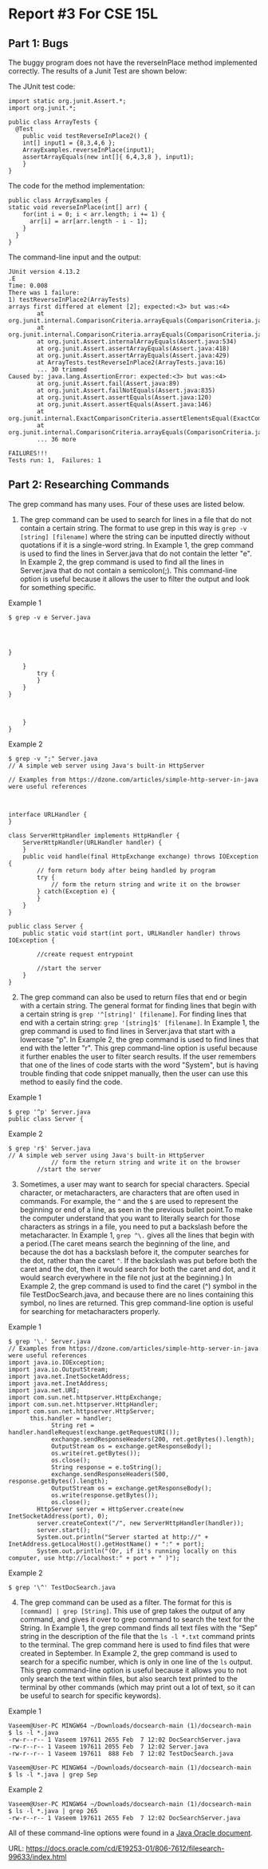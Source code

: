 # Report #3 For CSE 15L

## Part 1: Bugs
The buggy program does not have the reverseInPlace method implemented correctly. The results of a Junit Test are shown below:

The JUnit test code:
```
import static org.junit.Assert.*;
import org.junit.*;

public class ArrayTests {
  @Test 
	public void testReverseInPlace2() {
    int[] input1 = {8,3,4,6 };
    ArrayExamples.reverseInPlace(input1);
    assertArrayEquals(new int[]{ 6,4,3,8 }, input1);
	}
}

```

The code for the method implementation:

```
public class ArrayExamples {
static void reverseInPlace(int[] arr) {
    for(int i = 0; i < arr.length; i += 1) {
      arr[i] = arr[arr.length - i - 1];
    }
  }
}

```

The command-line input and the output:

```
JUnit version 4.13.2
.E
Time: 0.008
There was 1 failure:
1) testReverseInPlace2(ArrayTests)
arrays first differed at element [2]; expected:<3> but was:<4>
        at org.junit.internal.ComparisonCriteria.arrayEquals(ComparisonCriteria.java:78)
        at org.junit.internal.ComparisonCriteria.arrayEquals(ComparisonCriteria.java:28)
        at org.junit.Assert.internalArrayEquals(Assert.java:534)
        at org.junit.Assert.assertArrayEquals(Assert.java:418)
        at org.junit.Assert.assertArrayEquals(Assert.java:429)
        at ArrayTests.testReverseInPlace2(ArrayTests.java:16)
        ... 30 trimmed
Caused by: java.lang.AssertionError: expected:<3> but was:<4>
        at org.junit.Assert.fail(Assert.java:89)
        at org.junit.Assert.failNotEquals(Assert.java:835)
        at org.junit.Assert.assertEquals(Assert.java:120)
        at org.junit.Assert.assertEquals(Assert.java:146)
        at org.junit.internal.ExactComparisonCriteria.assertElementsEqual(ExactComparisonCriteria.java:8)
        at org.junit.internal.ComparisonCriteria.arrayEquals(ComparisonCriteria.java:76)
        ... 36 more

FAILURES!!!
Tests run: 1,  Failures: 1

```







## Part 2: Researching Commands

The grep command has many uses. Four of these uses are listed below.

1. The grep command can be used to search for lines in a file that do not contain a certain string. The format to use grep in this way is `grep -v [string] [filename]` where the string can be inputted directly without quotations if it is a single-word string. In Example 1, the grep command is used to find the lines in Server.java that do not contain the letter "e". In Example 2, the grep command is used to find all the lines in Server.java that do not contain a semicolon(;). This command-line option is useful because it allows the user to filter the output and look for something specific.

Example 1
```
$ grep -v e Server.java




}

    }
        try {
        }
    }
}



    }
}

```
Example 2
```
$ grep -v ";" Server.java
// A simple web server using Java's built-in HttpServer

// Examples from https://dzone.com/articles/simple-http-server-in-java were useful references



interface URLHandler {
}

class ServerHttpHandler implements HttpHandler {
    ServerHttpHandler(URLHandler handler) {
    }
    public void handle(final HttpExchange exchange) throws IOException {
        // form return body after being handled by program
        try {
            // form the return string and write it on the browser
        } catch(Exception e) {
        }
    }
}

public class Server {
    public static void start(int port, URLHandler handler) throws IOException {

        //create request entrypoint

        //start the server
    }
}

```
2. The grep command can also be used to return files that end or begin with a certain string. The general format for finding lines that begin with a certain string is `grep '^[string]' [filename]`. For finding lines that end with a certain string: `grep '[string]$' [filename]`. In Example 1, the grep command is used to find lines in Server.java that start with a lowercase "p". In Example 2, the grep command is used to find lines that end with the letter "r". This grep command-line option is useful because it further enables the user to filter search results. If the user remembers that one of the lines of code starts with the word "System", but is having trouble finding that code snippet manually, then the user can use this method to easily find the code.

Example 1
```
$ grep '^p' Server.java
public class Server {
```

Example 2
```
$ grep 'r$' Server.java
// A simple web server using Java's built-in HttpServer
            // form the return string and write it on the browser
        //start the server
```
3. Sometimes, a user may want to search for special characters. Special character, or metacharacters, are characters that are often used in commands. For example, the `^` and the `$` are used to represent the beginning or end of a line, as seen in the previous bullet point.To make the computer understand that you want to literally search for those characters as strings in a file, you need to put a backslash before the metacharacter. In Example 1,  `grep ^\.` gives all the lines that begin with a period.(The caret means search the beginning of the line, and because the dot has a backslash before it, the computer searches for the dot, rather than the caret `^`. If the backslash was put before both the caret and the dot, then it would search for both the caret and dot, and it would search everywhere in the file not just at the beginning.) In Example 2, the grep command is used to find the caret (^) symbol in the file TestDocSearch.java, and because there are no lines containing this symbol, no lines are returned. This grep command-line option is useful for searching for metacharacters properly.

Example 1
```
$ grep '\.' Server.java
// Examples from https://dzone.com/articles/simple-http-server-in-java were useful references
import java.io.IOException;
import java.io.OutputStream;
import java.net.InetSocketAddress;
import java.net.InetAddress;
import java.net.URI;
import com.sun.net.httpserver.HttpExchange;
import com.sun.net.httpserver.HttpHandler;
import com.sun.net.httpserver.HttpServer;
      this.handler = handler;
            String ret = handler.handleRequest(exchange.getRequestURI());
            exchange.sendResponseHeaders(200, ret.getBytes().length);
            OutputStream os = exchange.getResponseBody();
            os.write(ret.getBytes());
            os.close();
            String response = e.toString();
            exchange.sendResponseHeaders(500, response.getBytes().length);
            OutputStream os = exchange.getResponseBody();
            os.write(response.getBytes());
            os.close();
        HttpServer server = HttpServer.create(new InetSocketAddress(port), 0);
        server.createContext("/", new ServerHttpHandler(handler));
        server.start();
        System.out.println("Server started at http://" + InetAddress.getLocalHost().getHostName() + ":" + port);
        System.out.println("(Or, if it's running locally on this computer, use http://localhost:" + port + " )");
```

Example 2

```
$ grep '\^' TestDocSearch.java
```


4. The grep command can be used as a filter. The format for this is `[command] | grep [String]`. This use of grep takes the output of any command, and gives it over to grep command to search the text for the String. In Example 1, the grep command finds all text files with the “Sep” string in the description of the file that the `ls -l *.txt` command prints to the terminal. The grep command here is used to find files that were created in September. In Example 2, the grep command is used to search for a specific number, which is only in one line of the `ls` output. This grep command-line option is useful because it allows you to not only search the text within files, but also search text printed to the terminal by other commands (which may print out a lot of text, so it can be useful to search for specific keywords).

Example 1
```
Vaseem@User-PC MINGW64 ~/Downloads/docsearch-main (1)/docsearch-main
$ ls -l *.java
-rw-r--r-- 1 Vaseem 197611 2655 Feb  7 12:02 DocSearchServer.java
-rw-r--r-- 1 Vaseem 197611 2055 Feb  7 12:02 Server.java
-rw-r--r-- 1 Vaseem 197611  888 Feb  7 12:02 TestDocSearch.java

Vaseem@User-PC MINGW64 ~/Downloads/docsearch-main (1)/docsearch-main
$ ls -l *.java | grep Sep
```

Example 2

```
Vaseem@User-PC MINGW64 ~/Downloads/docsearch-main (1)/docsearch-main
$ ls -l *.java | grep 265
-rw-r--r-- 1 Vaseem 197611 2655 Feb  7 12:02 DocSearchServer.java
```


All of these command-line options were found in a [Java Oracle document](https://docs.oracle.com/cd/E19253-01/806-7612/filesearch-99633/index.html).

URL: https://docs.oracle.com/cd/E19253-01/806-7612/filesearch-99633/index.html
